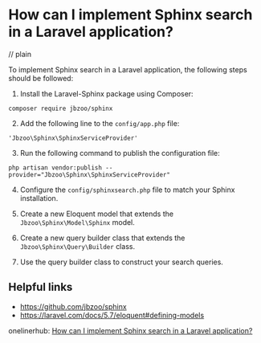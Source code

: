 # How can I implement Sphinx search in a Laravel application?
// plain

To implement Sphinx search in a Laravel application, the following steps should be followed:

1. Install the Laravel-Sphinx package using Composer:
```
composer require jbzoo/sphinx
```

2. Add the following line to the `config/app.php` file:
```
'Jbzoo\Sphinx\SphinxServiceProvider'
```

3. Run the following command to publish the configuration file:
```
php artisan vendor:publish --provider="Jbzoo\Sphinx\SphinxServiceProvider"
```

4. Configure the `config/sphinxsearch.php` file to match your Sphinx installation.

5. Create a new Eloquent model that extends the `Jbzoo\Sphinx\Model\Sphinx` model.

6. Create a new query builder class that extends the `Jbzoo\Sphinx\Query\Builder` class.

7. Use the query builder class to construct your search queries.

## Helpful links
- https://github.com/jbzoo/sphinx
- https://laravel.com/docs/5.7/eloquent#defining-models

onelinerhub: [How can I implement Sphinx search in a Laravel application?](https://onelinerhub.com/sphinxsearch/how-can-i-implement-sphinx-search-in-a-laravel-application)